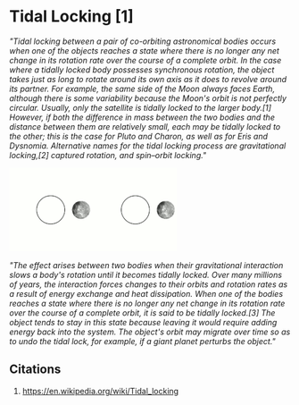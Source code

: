 # Tidal Locking [1]

*"Tidal locking between a pair of co-orbiting astronomical bodies occurs when one of the objects reaches a state where there is no longer any net change in its rotation rate over the course of a complete orbit. In the case where a tidally locked body possesses synchronous rotation, the object takes just as long to rotate around its own axis as it does to revolve around its partner. For example, the same side of the Moon always faces Earth, although there is some variability because the Moon's orbit is not perfectly circular. Usually, only the satellite is tidally locked to the larger body.[1] However, if both the difference in mass between the two bodies and the distance between them are relatively small, each may be tidally locked to the other; this is the case for Pluto and Charon, as well as for Eris and Dysnomia. Alternative names for the tidal locking process are gravitational locking,[2] captured rotation, and spin–orbit locking."*

![](img/moon.gif)

*"The effect arises between two bodies when their gravitational interaction slows a body's rotation until it becomes tidally locked. Over many millions of years, the interaction forces changes to their orbits and rotation rates as a result of energy exchange and heat dissipation. When one of the bodies reaches a state where there is no longer any net change in its rotation rate over the course of a complete orbit, it is said to be tidally locked.[3] The object tends to stay in this state because leaving it would require adding energy back into the system. The object's orbit may migrate over time so as to undo the tidal lock, for example, if a giant planet perturbs the object."*

## Citations

1. https://en.wikipedia.org/wiki/Tidal_locking